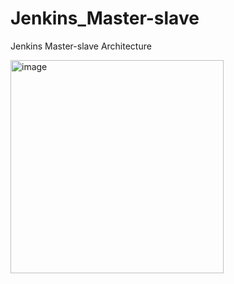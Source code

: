 # Jenkins_Master-slave
Jenkins Master-slave Architecture

<img width="341" alt="image" src="https://user-images.githubusercontent.com/48701982/197003230-2e5272e3-0e29-4e0c-9437-1618a8d37198.png">
